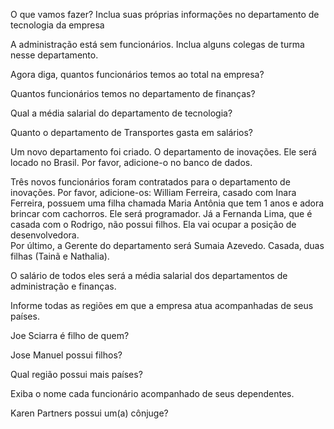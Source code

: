 O que vamos fazer?
Inclua suas próprias informações no departamento de tecnologia da empresa

A administração está sem funcionários. Inclua alguns colegas de turma nesse departamento. 

Agora diga, quantos funcionários temos ao total na empresa?

Quantos funcionários temos no departamento de finanças?

Qual a média salarial do departamento de tecnologia?

Quanto o departamento de Transportes gasta em salários?

Um novo departamento foi criado. O departamento de inovações. 
Ele será locado no Brasil. Por favor, adicione-o no banco de dados.

Três novos funcionários foram contratados para o departamento de inovações. 
Por favor, adicione-os: William Ferreira, casado com Inara Ferreira, 
possuem uma filha chamada Maria Antônia que tem 1 anos e adora brincar com cachorros. 
Ele será programador.
Já a Fernanda Lima, que é casada com o Rodrigo, não possui filhos. 
Ela vai ocupar a posição de desenvolvedora.  
Por último, a Gerente do departamento será Sumaia Azevedo. 
Casada, duas filhas (Tainã e Nathalia).

O salário de todos eles será a média salarial dos departamentos de administração e finanças.

Informe todas as regiões em que a empresa atua acompanhadas de seus países.

Joe Sciarra é filho de quem?

Jose Manuel possui filhos?

Qual região possui mais países?

Exiba o nome cada funcionário acompanhado de seus dependentes.

Karen Partners possui um(a) cônjuge?
